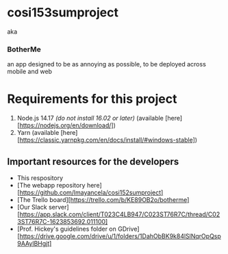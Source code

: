 # cosi153sumproject
aka
### BotherMe
an app designed to be as annoying as possible,
to be deployed across mobile and web

# Requirements for this project
1. Node.js 14.17 *(do not install 16.02 or later)* (available [here][https://nodejs.org/en/download/])
2. Yarn (available [here][https://classic.yarnpkg.com/en/docs/install/#windows-stable])

## Important resources for the developers
- This respository
- [The webapp repository here][https://github.com/lmayancela/cosi152sumproject]
- [The Trello board][https://trello.com/b/KE89OB2o/botherme]
- [Our Slack server][https://app.slack.com/client/T023C4LB947/C023ST76R7C/thread/C023ST76R7C-1623853692.011100]
- [Prof. Hickey's guidelines folder on GDrive][https://drive.google.com/drive/u/1/folders/1DahObBK9k84lSlNqrOpQsp9AAylBHgjt]
